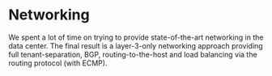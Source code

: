 # Networking

We spent a lot of time on trying to provide state-of-the-art networking in the data center. The final result is a layer-3-only networking approach providing full tenant-separation, BGP, routing-to-the-host and load balancing via the routing protocol (with ECMP).
